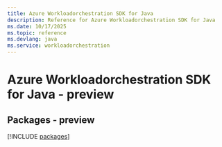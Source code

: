 ```yaml
---
title: Azure Workloadorchestration SDK for Java
description: Reference for Azure Workloadorchestration SDK for Java
ms.date: 10/17/2025
ms.topic: reference
ms.devlang: java
ms.service: workloadorchestration
---
```

# Azure Workloadorchestration SDK for Java - preview
## Packages - preview
[!INCLUDE [packages](workloadorchestration-index.md)]